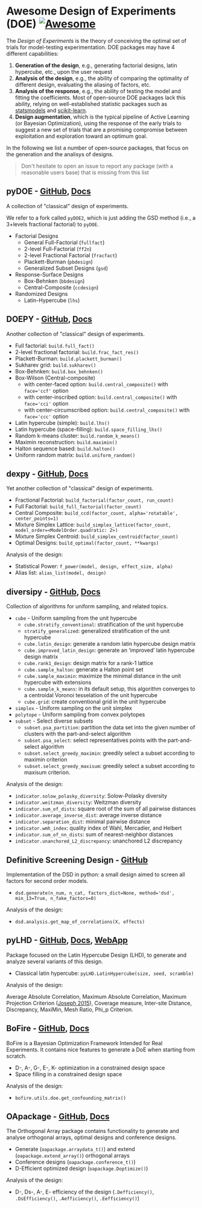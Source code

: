 # Awesome Design of Experiments (DOE) [![Awesome](https://cdn.rawgit.com/sindresorhus/awesome/d7305f38d29fed78fa85652e3a63e154dd8e8829/media/badge.svg)](https://github.com/sindresorhus/awesome)

The *Design of Experiments* is the theory of conceiving the optimal set of trials for model-testing experimentation.
DOE packages may have 4 different capabilities:

1. **Generation of the design**, e.g., generating factorial designs, latin hypercube, etc., upon the user request 
2. **Analysis of the design**, e.g., the ability of comparing the optimality of different design, evaluating the aliasing of factors, etc.
3. **Analysis of the response**, e.g., the ability of testing the model and fitting the coefficients. Most of open-source DOE packages lack this ability, relying on well-established statistic packages such as [statsmodels](https://www.statsmodels.org/stable/index.html) and [scikit-learn](https://scikit-learn.org/stable/).
4. **Design augmentation**, which is the typical pipeline of Active Learning (or Bayesian Optimization), using the response of the early trials to suggest a new set of trials that are a promising compromise between exploitation and exploration toward an optimum goal.

In the following we list a number of open-source packages, that focus on the generation and the analisys of designs.

> Don't hesitate to open an issue to report any package (with a reasonable users base) that is missing from this list

## pyDOE - [GitHub](https://github.com/clicumu/pyDOE2), [Docs](https://pythonhosted.org/pyDOE/)

A collection of "classical" design of experiments.

We refer to a fork called `pyDOE2`, which is just adding the GSD method (i.e., a 3+levels fractional factorial) to `pyDOE`.

- Factorial Designs
    - General Full-Factorial (``fullfact``)
    - 2-level Full-Factorial (``ff2n``)
    - 2-level Fractional Factorial (``fracfact``)
    - Plackett-Burman (``pbdesign``)
    - Generalized Subset Designs (``gsd``)
- Response-Surface Designs 
    - Box-Behnken (``bbdesign``)
    - Central-Composite (``ccdesign``)
- Randomized Designs
    - Latin-Hypercube (``lhs``)

## DOEPY - [GitHub](https://github.com/tirthajyoti/doepy), [Docs](https://doepy.readthedocs.io/en/latest/)

Another collection of "classical" design of experiments.

* Full factorial: `build.full_fact()`
* 2-level fractional factorial: `build.frac_fact_res()`
* Plackett-Burman: `build.plackett_burman()`
* Sukharev grid: `build.sukharev()`
* Box-Behnken: ``build.box_behnken()``
* Box-Wilson (Central-composite) 
  * with center-faced option: ``build.central_composite()`` with ``face='ccf'`` option
  * with center-inscribed option: ``build.central_composite()`` with ``face='cci'`` option
  * with center-circumscribed option: ``build.central_composite()`` with ``face='ccc'`` option
* Latin hypercube (simple): ``build.lhs()``
* Latin hypercube (space-filling): ``build.space_filling_lhs()``
* Random k-means cluster: ``build.random_k_means()``
* Maximin reconstruction: ``build.maximin()``
* Halton sequence based: ``build.halton()``
* Uniform random matrix: ``build.uniform_random()``

## dexpy - [GitHub](https://github.com/statease/dexpy), [Docs](https://statease.github.io/dexpy/)

Yet another collection of "classical" design of experiments.

- Fractional Factorial: `build_factorial(factor_count, run_count)`
- Full Factorial: `build_full_factorial(factor_count)`
- Central Composite: `build_ccd(factor_count, alpha='rotatable', center_points=1)`
- Mixture Simplex Lattice: `build_simplex_lattice(factor_count, model_order=<ModelOrder.quadratic: 2>)`
- Mixture Simplex Centroid: `build_simplex_centroid(factor_count)`
- Optimal Designs: `build_optimal(factor_count, **kwargs)`

Analysis of the design:

- Statistical Power: `f_power(model, design, effect_size, alpha)`
- Alias list: `alias_list(model, design)`

## diversipy - [GitHub](https://github.com/DavidWalz/diversipy), [Docs](https://diversipy.readthedocs.io/en/latest/index.html) 

Collection of algorithms for uniform sampling, and related topics.
 
- `cube` - Uniform sampling from the unit hypercube
  - `cube.stratify_conventional`: stratification of the unit hypercube
  - `stratify_generalized`: generalized stratification of the unit hypercube
  - `cube.latin_design`: generate a random latin hypercube design matrix
  - `cube.improved_latin_design`: generate an ‘improved’ latin hypercube design matrix
  - `cube.rank1_design`: design matrix for a rank-1 lattice
  - `cube.sample_halton`: generate a Halton point set
  - `cube.sample_maximin`: maximize the minimal distance in the unit hypercube with extensions
  - `cube.sample_k_means`: in its default setup, this algorithm converges to a centroidal Voronoi tesselation of the unit hypercube
  - `cube.grid`: create conventional grid in the unit hypercube
- `simplex` - Uniform sampling on the unit simplex
- `polytope` - Uniform sampling from convex polytopes
- `subset` - Select diverse subsets
  - `subset.psa_partition`: partition the data set into the given number of clusters with the part-and-select algorithm
  - `subset.psa_select`: select representatives points with the part-and-select algorithm
  - `subset.select_greedy_maximin`: greedily select a subset according to maximin criterion
  - `subset.select_greedy_maxisum`: greedily select a subset according to maxisum criterion.

Analysis of the design:

- `indicator.solow_polasky_diversity`: Solow-Polasky diversity
- `indicator.weitzman_diversity`: Weitzman diversity
- `indicator.sum_of_dists`: square root of the sum of all pairwise distances
- `indicator.average_inverse_dist`: average inverse distance
- `indicator.separation_dist`: minimal pairwise distance
- `indicator.wmh_index`: quality index of Wahl, Mercadier, and Helbert
- `indicator.sum_of_nn_dists`: sum of nearest-neighbor distances
- `indicator.unanchored_L2_discrepancy`: unanchored L2 discrepancy

## Definitive Screening Design - [GitHub](https://github.com/danieleongari/definitive_screening_design)

Implementation of the DSD in python: a small design aimed to screen all factors for second order models.

- `dsd.generate(n_num, n_cat, factors_dict=None, method='dsd', min_13=True, n_fake_factors=0)`

Analysis of the design:

- `dsd.analysis.get_map_of_correlations(X, effects)`

## pyLHD - [GitHub](https://github.com/toledo60/pyLHD), [Docs](https://toledo60.github.io/pyLHD/), [WebApp](https://share.streamlit.io/toledo60/pylhd-streamlit/main/pyLHD_streamlit.py)

Package focused on the Latin Hypercube Design (LHD), to generate and analyze several variants of this design.

- Classical latin hypercube: `pyLHD.LatinHypercube(size, seed, scramble)`

Analysis of the design:

Average Absolute Correlation, Maximum Absolute Correlation, Maximum Projection Criterion ([Joseph 2015](https://academic.oup.com/biomet/article-abstract/102/2/371/246859?redirectedFrom=fulltext)), Coverage measure, Inter-site Distance, Discrepancy, MaxiMin, Mesh Ratio, Phi_p Criterion. 

## BoFire - [GitHub](https://github.com/experimental-design/bofire), [Docs](https://experimental-design.github.io/bofire/)

BoFire is a Bayesian Optimization Framework Intended for Real Experiments. It contains nice features to generate a DoE when starting from scratch.

- D-, A-, G-, E-, K- optimization in a constrained design space
- Space filling in a constrained design space

Analysis of the design:

- `bofire.utils.doe.get_confounding_matrix()`

## OApackage - [GitHub](https://github.com/eendebakpt/oapackage), [Docs](https://oapackage.readthedocs.io/en/latest/index.html)

The Orthogonal Array package contains functionality to generate and analyse orthogonal arrays, optimal designs and conference designs.

- Generate (`oapackage.arraydata_t()`) and extend (`oapackage.extend_array()`) orthogonal arrays
- Conference designs (`oapackage.conference_t()`)
- D-Efficient optimized design (`oapackage.Doptimize()`)

Analysis of the design:

- D-, Ds-, A-, E- efficiency of the design (`.Defficiency()`, `.DsEfficiency()`, `.Aefficiency()`, `.Eefficiency()`)


